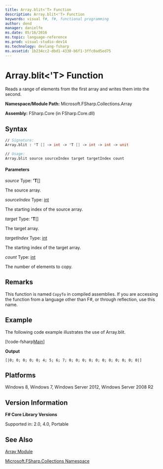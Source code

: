 ```yaml
---
title: Array.blit<'T> Function
description: Array.blit<'T> Function
keywords: visual f#, f#, functional programming
author: dend
manager: danielfe
ms.date: 05/16/2016
ms.topic: language-reference
ms.prod: visual-studio-dev14
ms.technology: devlang-fsharp
ms.assetid: 1b234cc2-dbd1-4330-b6f1-3ffc0ad5ed75 
---
```


# Array.blit<'T> Function

Reads a range of elements from the first array and writes them into the second.

**Namespace/Module Path:** Microsoft.FSharp.Collections.Array

**Assembly:** FSharp.Core (in FSharp.Core.dll)


## Syntax

```fsharp
// Signature:
Array.blit : 'T [] -> int -> 'T [] -> int -> int -> unit

// Usage:
Array.blit source sourceIndex target targetIndex count
```

#### Parameters
*source*
Type: **'T**[[]](https://msdn.microsoft.com/library/def20292-9aae-4596-9275-b94e594f8493)


The source array.


*sourceIndex*
Type: [int](https://msdn.microsoft.com/library/025d5455-3622-4ea5-9573-3ecbd4ee1375)


The starting index of the source array.


*target*
Type: **'T**[[]](https://msdn.microsoft.com/library/def20292-9aae-4596-9275-b94e594f8493)


The target array.


*targetIndex*
Type: [int](https://msdn.microsoft.com/library/025d5455-3622-4ea5-9573-3ecbd4ee1375)


The starting index of the target array.


*count*
Type: [int](https://msdn.microsoft.com/library/025d5455-3622-4ea5-9573-3ecbd4ee1375)


The number of elements to copy.


## Remarks
This function is named `CopyTo` in compiled assemblies. If you are accessing the function from a language other than F#, or through reflection, use this name.

## Example
The following code example illustrates the use of Array.blit.

[!code-fsharp[Main](~/samples/snippets/fsharp/arrays/snippet30.fs)]

**Output**

```
[|0; 0; 0; 0; 0; 4; 5; 6; 7; 0; 0; 0; 0; 0; 0; 0; 0; 0; 0; 0|]
```

## Platforms
Windows 8, Windows 7, Windows Server 2012, Windows Server 2008 R2

## Version Information
**F# Core Library Versions**

Supported in: 2.0, 4.0, Portable

## See Also
[Array Module](array-module.md)

[Microsoft.FSharp.Collections Namespace](../Microsoft.FSharp.Collections-Namespace-%5BFSharp%5D.md)